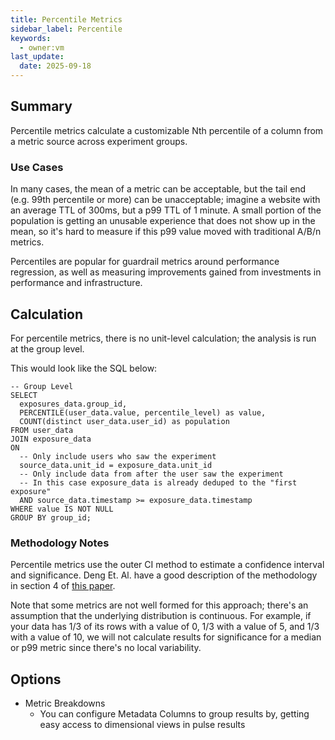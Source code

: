 ```yaml
---
title: Percentile Metrics
sidebar_label: Percentile
keywords:
  - owner:vm
last_update:
  date: 2025-09-18
---
```


## Summary

Percentile metrics calculate a customizable Nth percentile of a column from a metric source across experiment groups.

### Use Cases

In many cases, the mean of a metric can be acceptable, but the tail end (e.g. 99th percentile or more) can be unacceptable; imagine a website with an average TTL of 300ms, but a p99 TTL of 1 minute. A small portion of the population is getting an unusable experience that does not show up in the mean, so it's hard to measure if this p99 value moved with traditional A/B/n metrics.

Percentiles are popular for guardrail metrics around performance regression, as well as measuring improvements gained from investments in performance and infrastructure.

## Calculation

For percentile metrics, there is no unit-level calculation; the analysis is run at the group level.

This would look like the SQL below:

```
-- Group Level
SELECT
  exposures_data.group_id,
  PERCENTILE(user_data.value, percentile_level) as value,
  COUNT(distinct user_data.user_id) as population
FROM user_data
JOIN exposure_data
ON
  -- Only include users who saw the experiment
  source_data.unit_id = exposure_data.unit_id
  -- Only include data from after the user saw the experiment
  -- In this case exposure_data is already deduped to the "first exposure"
  AND source_data.timestamp >= exposure_data.timestamp
WHERE value IS NOT NULL
GROUP BY group_id;
```

### Methodology Notes

Percentile metrics use the outer CI method to estimate a confidence interval and significance. Deng Et. Al. have a good description of the methodology in section 4 of [this paper](https://arxiv.org/pdf/1803.06336).

Note that some metrics are not well formed for this approach; there's an assumption that the underlying distribution is continuous. For example, if your data has 1/3 of its rows with a value of 0, 1/3 with a value of 5, and 1/3 with a value of 10, we will not calculate results for significance for a median or p99 metric since there's no local variability.

## Options

- Metric Breakdowns
  - You can configure Metadata Columns to group results by, getting easy access to dimensional views in pulse results
